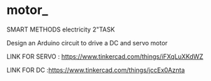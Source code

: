 # motor_
SMART METHODS electricity 2"TASK

Design an Arduino circuit to drive a DC and servo motor

LINK FOR SERVO : https://www.tinkercad.com/things/iFXqLuXKdWZ


LINK FOR DC :https://www.tinkercad.com/things/jccEx0Aznta
